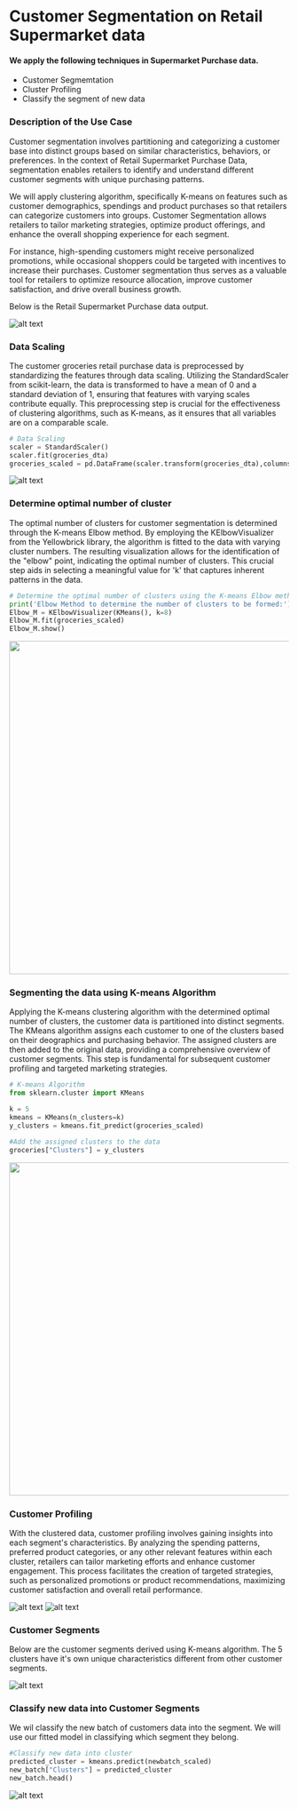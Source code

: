 # Customer Segmentation on Retail Supermarket data

#### We apply the following techniques in Supermarket Purchase data.
* Customer Segmemtation
* Cluster Profiling
* Classify the segment of new data

### Description of the Use Case
Customer segmentation involves partitioning and categorizing a customer base into distinct groups based on similar characteristics, behaviors, or preferences. In the context of Retail Supermarket Purchase Data, segmentation enables retailers to identify and understand different customer segments with unique purchasing patterns. 

We will apply clustering algorithm, specifically K-means on features such as customer demographics, spendings and product purchases so that retailers can categorize customers into groups. Customer Segmentation allows retailers to tailor marketing strategies, optimize product offerings, and enhance the overall shopping experience for each segment. 

For instance, high-spending customers might receive personalized promotions, while occasional shoppers could be targeted with incentives to increase their purchases. Customer segmentation thus serves as a valuable tool for retailers to optimize resource allocation, improve customer satisfaction, and drive overall business growth.


Below is the  Retail Supermarket Purchase data output.

![alt text](https://github.com/KarlRetumban/CS/blob/main/images/data.JPG)

### Data Scaling
The customer groceries retail purchase data is preprocessed by standardizing the features through data scaling. Utilizing the StandardScaler from scikit-learn, the data is transformed to have a mean of 0 and a standard deviation of 1, ensuring that features with varying scales contribute equally. This preprocessing step is crucial for the effectiveness of clustering algorithms, such as K-means, as it ensures that all variables are on a comparable scale.

~~~ python
# Data Scaling
scaler = StandardScaler()
scaler.fit(groceries_dta)
groceries_scaled = pd.DataFrame(scaler.transform(groceries_dta),columns= groceries_dta.columns )
~~~

![alt text](https://github.com/KarlRetumban/CS/blob/main/images/scaled.JPG)



### Determine optimal number of cluster
The optimal number of clusters for customer segmentation is determined through the K-means Elbow method. By employing the KElbowVisualizer from the Yellowbrick library, the algorithm is fitted to the data with varying cluster numbers. The resulting visualization allows for the identification of the "elbow" point, indicating the optimal number of clusters. This crucial step aids in selecting a meaningful value for 'k' that captures inherent patterns in the data.

~~~ python
# Determine the optimal number of clusters using the K-means Elbow method
print('Elbow Method to determine the number of clusters to be formed:')
Elbow_M = KElbowVisualizer(KMeans(), k=8)
Elbow_M.fit(groceries_scaled)
Elbow_M.show()
~~~

<p align="center">
    <img src="https://github.com/KarlRetumban/CS/blob/main/images/elbow.JPG" style="width: 600px; height: auto;">
</p>



### Segmenting the data using K-means Algorithm
Applying the K-means clustering algorithm with the determined optimal number of clusters, the customer data is partitioned into distinct segments. The KMeans algorithm assigns each customer to one of the clusters based on their deographics and purchasing behavior. The assigned clusters are then added to the original data, providing a comprehensive overview of customer segments. This step is fundamental for subsequent customer profiling and targeted marketing strategies.

~~~ python
# K-means Algorithm
from sklearn.cluster import KMeans

k = 5
kmeans = KMeans(n_clusters=k)
y_clusters = kmeans.fit_predict(groceries_scaled)

#Add the assigned clusters to the data
groceries["Clusters"] = y_clusters
~~~


<p align="center">
    <img src="https://github.com/KarlRetumban/CS/blob/main/images/clusters.JPG" style="width: 600px; height: auto;">
</p>



### Customer Profiling
With the clustered data, customer profiling involves gaining insights into each segment's characteristics. By analyzing the spending patterns, preferred product categories, or any other relevant features within each cluster, retailers can tailor marketing efforts and enhance customer engagement. This process facilitates the creation of targeted strategies, such as personalized promotions or product recommendations, maximizing customer satisfaction and overall retail performance.


![alt text](https://github.com/KarlRetumban/CS/blob/main/images/customer_demographics.jpg)
![alt text](https://github.com/KarlRetumban/CS/blob/main/images/customer_behaviour.jpg)


### Customer Segments
Below are the customer segments derived using K-means algorithm. The 5 clusters have it's own unique characteristics different from other customer segments.

![alt text](https://github.com/KarlRetumban/CS/blob/main/images/customer_segments.jpg)


### Classify new data into Customer Segments
We wil classify the new batch of customers data into the segment. We will use our fitted model in classifying which segment they belong.

~~~ python
#Classify new data into cluster
predicted_cluster = kmeans.predict(newbatch_scaled)
new_batch["Clusters"] = predicted_cluster
new_batch.head()
~~~

![alt text](https://github.com/KarlRetumban/CS/blob/main/images/newbatch_classify.JPG)
